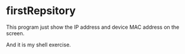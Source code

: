 # firstRepsitory
This program just show the IP address and device MAC address on the screen.

And it is my shell exercise.
